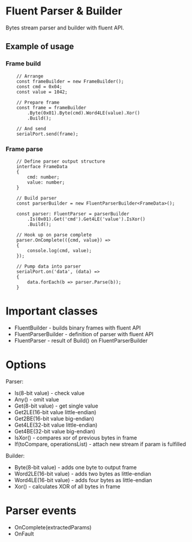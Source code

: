 # Fluent Parser & Builder

Bytes stream parser and builder with fluent API.

## Example of usage

### Frame build

```
    // Arrange
    const frameBuilder = new FrameBuilder();
    const cmd = 0x04;
    const value = 1042;

    // Prepare frame
    const frame = frameBuilder
        .Byte(0x01).Byte(cmd).Word4LE(value).Xor()
        .Build();

    // And send
    serialPort.send(frame);
```

### Frame parse

```
    // Define parser output structure
    interface FrameData
    {
        cmd: number;
        value: number;
    }

    // Build parser
    const parserBuilder = new FluentParserBuilder<FrameData>();

    const parser: FluentParser = parserBuilder
        .Is(0x01).Get('cmd').Get4LE('value').IsXor()
        .Build();

    // Hook up on parse complete 
    parser.OnComplete(({cmd, value}) =>
    {
        console.log(cmd, value);
    });

    // Pump data into parser
    serialPort.on('data', (data) =>
    {
        data.forEach(b => parser.Parse(b));
    }
```

# Important classes
- FluentBuilder - builds binary frames with fluent API
- FluentParserBuilder<T> - definition of parser with fluent API
- FluentParser<T> - result of Build() on FluentParserBuilder

# Options
Parser:
- Is(8-bit value) - check value
- Any() - omit value
- Get(8-bit value) - get single value
- Get2LE(16-bit value little-endian)
- Get2BE(16-bit value big-endian)
- Get4LE(32-bit value little-endian)
- Get4BE(32-bit value big-endian)
- IsXor() - compares xor of previous bytes in frame
- If(toCompare, operationsList) - attach new stream if param is fulfilled

Builder:
- Byte(8-bit value) - adds one byte to output frame
- Word2LE(16-bit value) - adds two bytes as little-endian
- Word4LE(16-bit value) - adds four bytes as little-endian
- Xor() - calculates XOR of all bytes in frame

# Parser events
- OnComplete(extractedParams)
- OnFault
